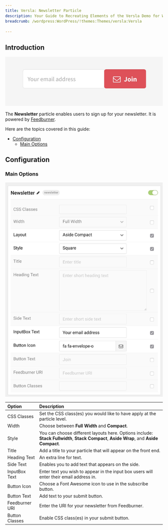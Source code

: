 ```yaml
---
title: Versla: Newsletter Particle
description: Your Guide to Recreating Elements of the Versla Demo for WordPress
breadcrumb: /wordpress:WordPress/!themes:Themes/versla:Versla

---
```


## Introduction

![](assets/particle_newsletter1.jpeg)

The **Newsletter** particle enables users to sign up for your newsletter. It is powered by [Feedburner](http://feedburner.google.com/).

Here are the topics covered in this guide:

* [Configuration](#configuration)
    - [Main Options](#main-options)

## Configuration

### Main Options 

![](assets/particle_newsletter2.jpeg)

| Option         | Description                                                                                                                            |
| :-----         | :-----                                                                                                                                 |
| CSS Classes    | Set the CSS class(es) you would like to have apply at the particle level.                                                              |
| Width          | Choose between **Full Width** and **Compact**.                                                                                         |
| Style          | You can choose different layouts here. Options include: **Stack Fullwidth**, **Stack Compact**, **Aside Wrap**, and **Aside Compact**. |
| Title          | Add a title to your particle that will appear on the front end.                                                                        |
| Heading Text   | An extra line for text.                                                                                                                |
| Side Text      | Enables you to add text that appears on the side.                                                                                      |
| InputBox Text  | Enter text you wish to appear in the input box users will enter their email address in.                                                |
| Button Icon    | Choose a Font Awesome icon to use in the subscribe button.                                                                             |
| Button Text    | Add text to your submit button.                                                                                                        |
| Feedburner URI | Enter the URI for your newsletter from Feedburner.                                                                                     |
| Button Classes | Enable CSS class(es) in your submit button.                                                                                            |